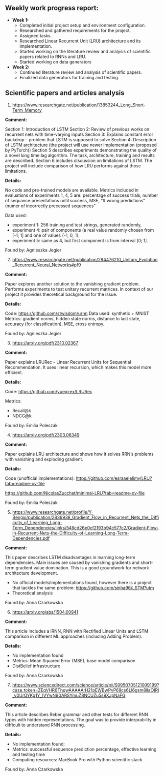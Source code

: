 ## Weekly work progress report:
- **Week 1:**
  - Completed initial project setup and environment configuration.
  - Researched and gathered requirements for the project.
  - Assigned tasks.
  - Researched Linear Recurrent Unit (LRU) architecture and its implementation.
  - Started working on the literature review and analysis of scientific papers related to RNNs and LRU.
  - Started working on data generators
- **Week 2:**
  - Continued literature review and analysis of scientific papers.
  - Finalized data generators for training and testing.
 
## Scientific papers and articles analysis
1. https://www.researchgate.net/publication/13853244_Long_Short-Term_Memory

**Comment:** 

Section 1: Introduction of LSTM
Section 2: Review of previous works on recurrent nets with time-varying inputs
Section 3: Explains constant error backdrop – problem that LSTM is supposed to solve
Section 4: Description of LSTM architecture (the project will use newer implementation (proposed by PyTorch))
Section 5 describes experiments demonstrating the quality of a novel long time lag algorithm. The task, architecture, training and results are described.
Section 6 includes discussion on limitations of LSTM. The project will include comparison of how LRU performs against those limitations.

**Details:**

No code and pre-trained models are available.
Metrics included in evaluations of experiments 1, 4, 5 are: 
percentage of success trials, number of sequance presentations until success, MSE, “# wrong predictions” (numer of incorrectly precessed sequences”

Data used: 
-	experiment 1: 256 training and test strings, generated randomly,
-	experiment 4: pair of components (a real value randomly chosen from [-1; 1] and one of values {-1, 0, 1},
-	experiment 5: same as 4, but first component is from interval [0; 1].

Found by: Agnieszka Jegier

2. https://www.researchgate.net/publication/284476210_Unitary_Evolution_Recurrent_Neural_Networks#pf9

**Comment:**

Paper explores another solution to the vanishing gradient problem. 
Performs experiments to test unitary recurrent matrices. 
In context of our project it provides theoretical background for the issue.

**Details:**

Code: https://github.com/stwisdom/urnn 
Data used: synthetic + MNIST
Metrics: gradient norms, hidden state norms, distance to last state, 
accuracy (for classification), MSE, cross entropy.

Found by: Agnieszka Jegier

3. https://arxiv.org/pdf/2310.02367

**Comment:**

Paper explains LRURec - Linear Recurrent Units for Sequential Recommendation. 
It uses linear recursion, which makes this model more efficient. 

**Details:**

Code: https://github.com/yueqirex/LRURec

Metrics:
- Recall@k
- NDCG@k

Found by: Emilia Poleszak

4. https://arxiv.org/pdf/2303.06349

**Comment:**

Paper explains LRU architecture and shows how it solves RRN’s problems
with vanishing and exploding gradient.	

**Details:**

Code (unofficial implementations): 
https://github.com/esraaelelimy/LRU?tab=readme-ov-file

https://github.com/NicolasZucchet/minimal-LRU?tab=readme-ov-file

Found by: Emilia Poleszak

5. https://www.researchgate.net/profile/Y-Bengio/publication/2839938_Gradient_Flow_in_Recurrent_Nets_the_Difficulty_of_Learning_Long-Term_Dependencies/links/546cd26e0cf2193b94c577c2/Gradient-Flow-in-Recurrent-Nets-the-Difficulty-of-Learning-Long-Term-Dependencies.pdf

**Comment:**
	
This paper describes LSTM disadvantages in learning long-term dependencies. 
Main issues are caused by vanishing gradients and short-term gradient value domination. 
This is a good groundwork for network architecture development.	

- No official models/implementations found, 
however there is a project that tackles the same problem: 
https://github.com/sinha96/LSTM?utm
- Theoretical analysis

Found by: Anna Czarkowska

6. https://arxiv.org/abs/1504.00941

**Comment:**	

This article includes a IRNN, RNN with Rectified Linear Units and LSTM
comparison in different ML approaches (including Adding Problem).	

**Details:**

- No implementation found
- Metrics: Mean Squared Error (MSE), base model comparison
- DistBelief infrastructure

Found by: Anna Czarkowska

7. https://www.sciencedirect.com/science/article/pii/S0950705121009199?casa_token=ZEqVHR6ThqwAAAAA:H21pEWBwPvP68cs6Ll6gsm8ilaOIRl_v0UrQYKg1Y_IVYwN90ARSYmuZ8NCUZu5s9XJpNaFG
	
**Comment:**

This article describes Reber grammar and other tests for different RNN types 
with hidden representations. The goal was to provide interprability in 
difficult to understand RNN processing.

**Details:**

-	No implementation found;
-	Metrics: successful sequence prediction percentage, 
effective learning and testing time
-	Computing resources: MacBook Pro with Python scientific stack

Found by: Anna Czarkowska